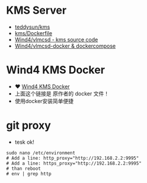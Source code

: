 # KMS Server
- [teddysun/kms](https://hub.docker.com/r/teddysun/kms)
- [kms/Dockerfile](https://github.com/teddysun/across/blob/master/docker/kms/Dockerfile)
- [Wind4/vlmcsd - kms source code](https://github.com/Wind4/vlmcsd)
- [Wind4/vlmcsd-docker & dockercompose](https://github.com/Wind4/vlmcsd-docker)

# Wind4 KMS Docker
- ❤️ [Wind4 KMS Docker](https://github.com/Wind4/vlmcsd-docker)
- 上面这个链接是 原作者的 docker 文件！
- 使用docker安装简单便捷

# git proxy 
- tesk ok!
```
sudo nano /etc/environment
# Add a line: http_proxy="http://192.168.2.2:9995"
# Add a line: https_proxy="http://192.168.2.2:9995"
# than reboot
# env | grep http
```
